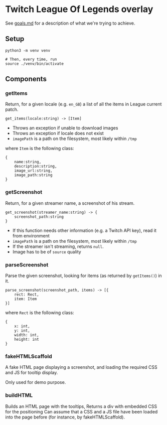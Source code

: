 # Twitch League Of Legends overlay
See [goals.md](goals.md) for a description of what we're trying to achieve.

## Setup
```
python3 -m venv venv

# Then, every time, run
source ./venv/bin/activate
```

## Components
### getItems
Return, for a given locale (e.g. `en_GB`) a list of all the items in League current patch.
```
get_items(locale:string) -> [Item]
```

* Throws an exception if unable to download images
* Throws an exception if locale does not exist
* `imagePath` is a path on the filesystem, most likely within `/tmp`

where `Item` is the following class:

```
{
    name:string,
    description:string,
    image_url:string,
    image_path:string
}
```

### getScreenshot
Return, for a given streamer name, a screenshot of his stream.

```
get_screenshot(streamer_name:string) -> {
    screenshot_path:string
}
```

* If this function needs other information (e.g. a Twitch API key), read it from environment
* `imagePath` is a path on the filesystem, most likely within `/tmp`
* If the streamer isn't streaming, returns `null`.
* Image has to be of `source` quality

### parseScreenshot
Parse the given screenshot, looking for items (as returned by `getItems()`) in it.

```
parse_screenshot(screenshot_path, items) -> [{
    rect: Rect,
    item: Item
}]
```

where `Rect` is the following class:

```
{
    x: int,
    y: int,
    width: int,
    height: int
}
```

### fakeHTMLScaffold
A fake HTML page displaying a screenshot, and loading the required CSS and JS for tooltip display.

Only used for demo purpose.


### buildHTML
Builds an HTML page with the tooltips,
Returns a div with embedded CSS for the positioning
Can assume that a CSS and a JS file have been loaded into the page before (for instance, by fakeHTMLScaffold).
